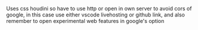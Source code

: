Uses css houdini so have to use http or open in own server to avoid cors of google, in this case use either vscode livehosting or github link, and also remember to open experimental web features in google's option

